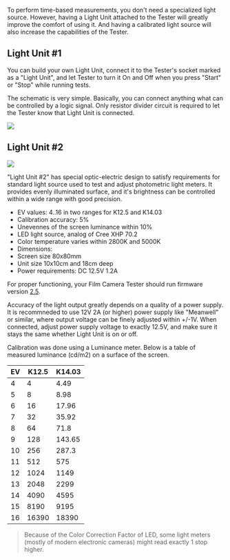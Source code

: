To perform time-based measurements, you don't need a specialized light source. However, having a Light Unit attached to the Tester will greatly improve the comfort of using it. And having a calibrated light source will also increase the capabilities of the Tester.

## Light Unit #1

You can build your own Light Unit, connect it to the Tester's socket marked as a "Light Unit", and let Tester to turn it On and Off when you press "Start" or "Stop" while running tests.

The schematic is very simple. Basically, you can connect anything what can be controlled by a logic signal. Only resistor divider circuit is required to let the Tester know that Light Unit is connected.

![](https://github.com/srozum/film_camera_tester/blob/2ea1c309da684a7f24941bc87bdb02ca9bf8ade0/assets/schematics/light-unit-1.png)


## Light Unit #2

![](https://github.com/srozum/film_camera_tester/blob/67106fce64752653773c6c21b76f1bbce28fdd43/assets/images/light-unit-2-small-1.jpg)

"Light Unit #2" has special optic-electric design to satisfy requirements for standard light source used to test and adjust photometric light meters. It provides evenly illuminated surface, and it's brightness can be controlled within a wide range with good precision.

- EV values: 4..16 in two ranges for K12.5 and K14.03
- Calibration accuracy: 5%
- Unevennes of the screen luminance within 10%
- LED light source, analog of Cree XHP 70.2
- Color temperature varies within 2800K and 5000K
- Dimensions:
 - Screen size 80x80mm
 - Unit size 10x10cm and 18cm deep
- Power requirements: DC 12.5V 1.2A

For proper functioning, your Film Camera Tester should run firmware version [2.5](https://github.com/srozum/film_camera_tester/releases/tag/2.5).

Accuracy of the light output greatly depends on a quality of a power supply. It is recommneded to use 12V 2A (or higher) power supply like "Meanwell" or similar, where output voltage can be finely adjusted within +/-1V. When connected, adjust power supply voltage to exactly 12.5V, and make sure it stays the same whether Light Unit is on or off.

Calibration was done using a Luminance meter. Below is a table of measured luminance (cd/m2) on a surface of the screen.


|EV   | K12.5  | K14.03|
|---- | ----   | ----  |
|4    | 4      | 4.49  |
|5    | 8      | 8.98  |
|6    | 16     | 17.96 |
|7    | 32     | 35.92 |
|8    | 64     | 71.8  |
|9    | 128    | 143.65|
|10   | 256    | 287.3 |
|11   | 512    | 575   |
|12   | 1024   | 1149  |
|13   | 2048   | 2299  |
|14   | 4090   | 4595  |
|15   | 8190   | 9195  |
|16   | 16390  | 18390 |



> Because of the Color Correction Factor of LED, some light meters (mostly of modern electronic cameras) might read exactly 1 stop higher.
